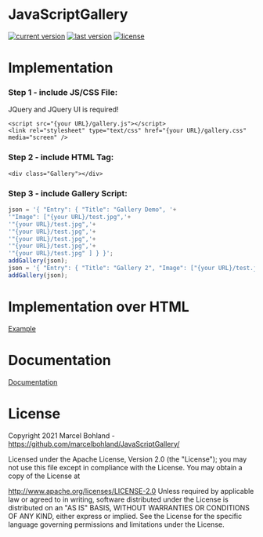 # JavaScriptGallery

[![current version](https://img.shields.io/badge/current%20version-0.1.6-green.svg)](https://github.com/marcelbohland/JavaScriptGallery/releases/tag/0.1.6)
[![last version](https://img.shields.io/badge/last%20version-0.1.5-blue.svg)](https://github.com/marcelbohland/JavaScriptGallery/releases/tag/0.1.5)
[![license](https://img.shields.io/badge/license-Apache%20License%202.0-red.svg)](https://github.com/marcelbohland/JavaScriptGallery/blob/main/LICENSE)

# Implementation
### Step 1 - include JS/CSS File:
JQuery and JQuery UI is required!
```
<script src="{your URL}/gallery.js"></script>
<link rel="stylesheet" type="text/css" href="{your URL}/gallery.css" media="screen" />
```
### Step 2 - include HTML Tag:
```
<div class="Gallery"></div>
```
### Step 3 - include Gallery Script:
```javascript
json = '{ "Entry": { "Title": "Gallery Demo", '+
'"Image": ["{your URL}/test.jpg",'+
'"{your URL}/test.jpg",'+
'"{your URL}/test.jpg",'+
'"{your URL}/test.jpg",'+
'"{your URL}/test.jpg",'+
'"{your URL}/test.jpg" ] } }';
addGallery(json);
json = '{ "Entry": { "Title": "Gallery 2", "Image": ["{your URL}/test.jpg", "{your URL}/test.jpg" ] } }';
addGallery(json);
```
# Implementation over HTML
[Example](https://github.com/marcelbohland/JavaScriptGallery/blob/main/JavaScriptGallery/html.html)

# Documentation
[Documentation](https://github.com/marcelbohland/JavaScriptGallery/blob/main/documentation/documentation.md)

# License
Copyright 2021 Marcel Bohland - https://github.com/marcelbohland/JavaScriptGallery/

Licensed under the Apache License, Version 2.0 (the "License"); you may not use this file except in compliance with the License. You may obtain a copy of the License at

   http://www.apache.org/licenses/LICENSE-2.0
Unless required by applicable law or agreed to in writing, software distributed under the License is distributed on an "AS IS" BASIS, WITHOUT WARRANTIES OR CONDITIONS OF ANY KIND, either express or implied. See the License for the specific language governing permissions and limitations under the License.
